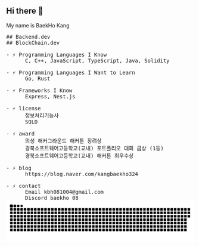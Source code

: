 ## Hi there 👋
My name is BaekHo Kang <br>
<pre>
## Backend.dev
## BlockChain.dev

- ⚡ Programming Languages I Know
      C, C++, JavaScript, TypeScript, Java, Solidity 
      
- ⚡ Programming Languages I Want to Learn
      Go, Rust
      
- ⚡ Frameworks I Know
      Express, Nest.js

- ⚡ license 
      정보처리기능사
      SQLD
      
- ⚡ award
      의성 해커그라운드 해커톤 장려상
      경북소프트웨어고등학교(교내) 포트폴리오 대회 금상 (1등)
      경북소프트웨어고등학교(교내) 해커톤 최우수상
      
- ⚡ blog
      https://blog.naver.com/kangbaekho324
      
- ⚡ contact
      Email kbh081004@gmail.com
      Discord baekho_08
<img src="https://github.com/kangbaek324/kangbaek324/blob/output/github-contribution-grid-snake-dark.svg"/>
</pre>

